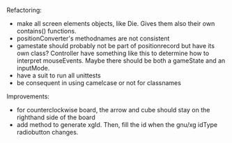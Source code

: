 Refactoring:
- make all screen elements objects, like Die. Gives them also their own contains() functions.
- positionConverter's methodnames are not consistent
- gamestate should probably not be part of positionrecord but have its own class? Controller have something like this to 
  determine how to interpret mouseEvents. Maybe there should be both a gameState and an inputMode.
- have a suit to run all unittests
- be consequent in using camelcase or not for classnames  
  
Improvements:  
- for counterclockwise board, the arrow and cube should stay on the righthand side of the board
- add method to generate xgId. Then, fill the id when the gnu/xg idType radiobutton changes.
